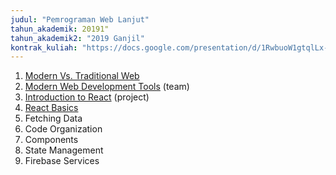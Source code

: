 ```yaml
---
judul: "Pemrograman Web Lanjut"
tahun_akademik: 20191"
tahun_akademik2: "2019 Ganjil"
kontrak_kuliah: "https://docs.google.com/presentation/d/1RwbuoW1gtqlLx-n43ApAeUy8OCGKqiNbe7XH5cCVfuo/edit?usp=sharing"
---
```


1. [Modern Vs. Traditional Web](https://docs.google.com/presentation/d/1-yjrlI8Js-K-YFRjW8z8cY5vq5afcLu9yd2USd_Zl4I/edit?usp=sharing)
2. [Modern Web Development Tools](https://docs.google.com/presentation/d/1tqNRpnyD98EOg_Ufxhwl0GKfKs2g9kBFpr-w6PDLBYU/edit?usp=sharing) (team)
3. [Introduction to React](https://docs.google.com/presentation/d/1wm-pPjhsnDxiRYIuZLY7fXFbDDlXigWuzmWZeyCuj6Q/edit?usp=sharing) (project)
4. [React Basics](https://docs.google.com/presentation/d/1cLThKwzJEPlgkvU_2MKKsdCNcDaABsnws6zBNAbZ6f4/edit?usp=sharing)
5. Fetching Data
6. Code Organization
7. Components
8. State Management
9. Firebase Services